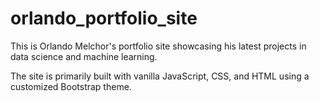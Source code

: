 # orlando_portfolio_site

This is Orlando Melchor's portfolio site showcasing his latest projects in data science and machine learning.

The site is primarily built with vanilla JavaScript, CSS, and HTML using a customized Bootstrap theme.
